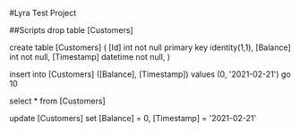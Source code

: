 #Lyra Test Project

##Scripts
drop table [Customers]

create table [Customers] (
	[Id] int not null primary key identity(1,1),
	[Balance] int not null,
	[Timestamp] datetime not null,
)

insert into [Customers] ([Balance], [Timestamp]) values (0, '2021-02-21')
go 10

select * from [Customers]

update [Customers] set [Balance] = 0, [Timestamp] = '2021-02-21'
